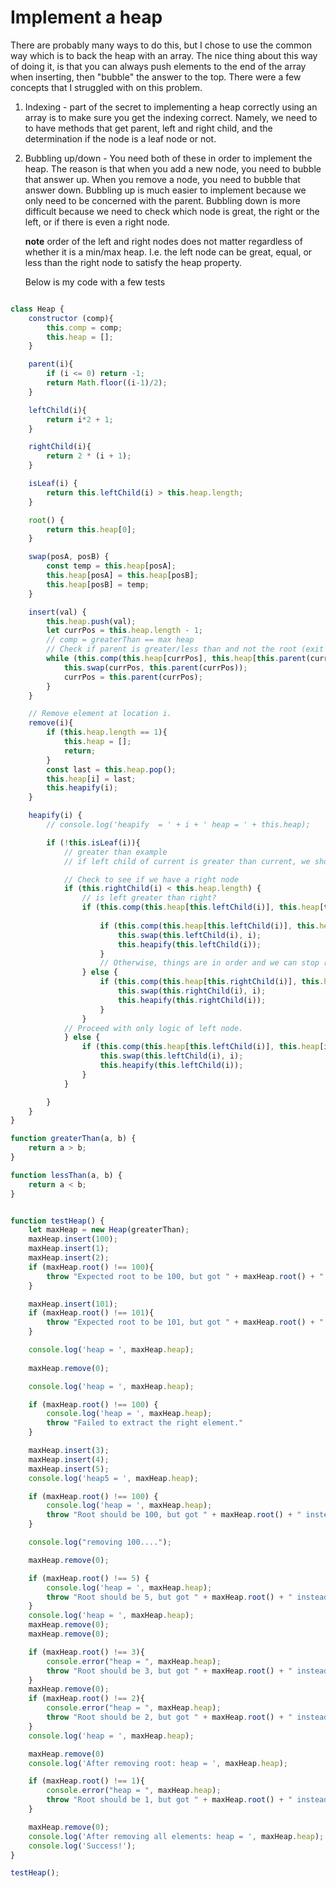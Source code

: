 # Implement a heap

There are probably many ways to do this, but I chose to use the common way which is to back the heap with an array. The nice thing about this 
way of doing it, is that you can always push elements to the end of the array when inserting, then "bubble" the answer to the top. There were a 
few concepts that I struggled with on this problem. 

1) Indexing - part of the secret to implementing a heap correctly using an array is to make sure you get the indexing correct. Namely, we need to
   to have methods that get parent, left and right child, and the determination if the node is a leaf node or not. 
2) Bubbling up/down - You need both of these in order to implement the heap. The reason is that when you add a new node, you need to bubble that answer up. When you remove a node, you need to 
   bubble that answer down. Bubbling up is much easier to implement because we only need to be concerned with the parent. Bubbling down is more difficult because we need to 
   check which node is great, the right or the left, or if there is even a right node. 
   
   **note** order of the left and right nodes does not matter regardless of whether it is a min/max heap. I.e. the left node can be great, equal, or less than the right node to 
   satisfy the heap property. 
   
   Below is my code with a few tests 
   
   
```js

class Heap {
    constructor (comp){
        this.comp = comp; 
        this.heap = []; 
    }

    parent(i){
        if (i <= 0) return -1; 
        return Math.floor((i-1)/2);  
    }

    leftChild(i){
        return i*2 + 1; 
    }

    rightChild(i){
        return 2 * (i + 1); 
    }

    isLeaf(i) {
        return this.leftChild(i) > this.heap.length; 
    }

    root() {
        return this.heap[0]; 
    }

    swap(posA, posB) {
        const temp = this.heap[posA]; 
        this.heap[posA] = this.heap[posB]; 
        this.heap[posB] = temp;
    }

    insert(val) {
        this.heap.push(val); 
        let currPos = this.heap.length - 1; 
        // comp = greaterThan == max heap
        // Check if parent is greater/less than and not the root (exit when we swap the root)
        while (this.comp(this.heap[currPos], this.heap[this.parent(currPos)]) && currPos > 0){
            this.swap(currPos, this.parent(currPos)); 
            currPos = this.parent(currPos); 
        } 
    }

    // Remove element at location i. 
    remove(i){
        if (this.heap.length == 1){
            this.heap = []; 
            return; 
        }
        const last = this.heap.pop(); 
        this.heap[i] = last; 
        this.heapify(i); 
    }

    heapify(i) {
        // console.log('heapify  = ' + i + ' heap = ' + this.heap); 

        if (!this.isLeaf(i)){
            // greater than example
            // if left child of current is greater than current, we should swap 

            // Check to see if we have a right node
            if (this.rightChild(i) < this.heap.length) {
                // is left greater than right? 
                if (this.comp(this.heap[this.leftChild(i)], this.heap[this.rightChild(i)])){
                   
                    if (this.comp(this.heap[this.leftChild(i)], this.heap[i])){
                        this.swap(this.leftChild(i), i); 
                        this.heapify(this.leftChild(i)); 
                    }
                    // Otherwise, things are in order and we can stop recursing
                } else {
                    if (this.comp(this.heap[this.rightChild(i)], this.heap[i])){
                        this.swap(this.rightChild(i), i); 
                        this.heapify(this.rightChild(i)); 
                    }
                }
            // Proceed with only logic of left node. 
            } else {
                if (this.comp(this.heap[this.leftChild(i)], this.heap[i])){
                    this.swap(this.leftChild(i), i); 
                    this.heapify(this.leftChild(i)); 
                }
            }

        }
    }
}

function greaterThan(a, b) {
    return a > b; 
}

function lessThan(a, b) {
    return a < b; 
}


function testHeap() {
    let maxHeap = new Heap(greaterThan); 
    maxHeap.insert(100); 
    maxHeap.insert(1); 
    maxHeap.insert(2); 
    if (maxHeap.root() !== 100){
        throw "Expected root to be 100, but got " + maxHeap.root() + " instead"; 
    }

    maxHeap.insert(101); 
    if (maxHeap.root() !== 101){
        throw "Expected root to be 101, but got " + maxHeap.root() + " instead"; 
    }

    console.log('heap = ', maxHeap.heap); 
    
    maxHeap.remove(0); 

    console.log('heap = ', maxHeap.heap); 

    if (maxHeap.root() !== 100) {
        console.log('heap = ', maxHeap.heap); 
        throw "Failed to extract the right element."
    }

    maxHeap.insert(3); 
    maxHeap.insert(4); 
    maxHeap.insert(5); 
    console.log('heap5 = ', maxHeap.heap); 

    if (maxHeap.root() !== 100) {
        console.log('heap = ', maxHeap.heap); 
        throw "Root should be 100, but got " + maxHeap.root() + " instead!"
    }

    console.log("removing 100...."); 

    maxHeap.remove(0); 

    if (maxHeap.root() !== 5) {
        console.log('heap = ', maxHeap.heap); 
        throw "Root should be 5, but got " + maxHeap.root() + " instead!"
    }
    console.log('heap = ', maxHeap.heap); 
    maxHeap.remove(0); 
    maxHeap.remove(0); 

    if (maxHeap.root() !== 3){
        console.error("heap = ", maxHeap.heap); 
        throw "Root should be 3, but got " + maxHeap.root() + " instead!"; 
    }
    maxHeap.remove(0); 
    if (maxHeap.root() !== 2){
        console.error("heap = ", maxHeap.heap); 
        throw "Root should be 2, but got " + maxHeap.root() + " instead!"; 
    }
    console.log('heap = ', maxHeap.heap); 

    maxHeap.remove(0)
    console.log('After removing root: heap = ', maxHeap.heap); 

    if (maxHeap.root() !== 1){
        console.error("heap = ", maxHeap.heap); 
        throw "Root should be 1, but got " + maxHeap.root() + " instead!"; 
    }

    maxHeap.remove(0); 
    console.log('After removing all elements: heap = ', maxHeap.heap); 
    console.log('Success!'); 
}

testHeap(); 
```
